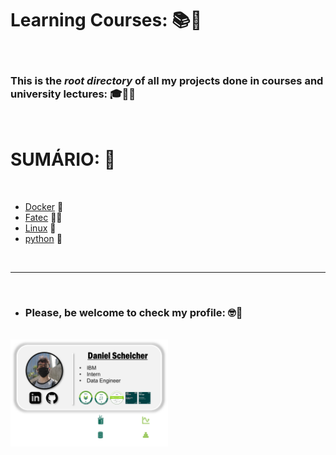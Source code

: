 # **Learning Courses:** :books::brain:

<br>

### This is the ***root directory*** of all my projects done in **courses** and **university** lectures: :mortar_board::closed_book::robot:

<br>

# **SUMÁRIO:** :round_pushpin:

<br>

- [Docker](./docker/) 	:whale:
- [Fatec](./fatec/)  :man_student:
- [Linux](./linux/) 	:penguin:
- [python](./python/) 	:snake:

<br>

***

<br>

- ### **Please, be welcome to check my profile:** :nerd_face::handshake:

<br>

<a href="https://github.com/DanScherr">
    <img src="./images/the-end-img.png" width="50%">
</a>